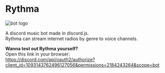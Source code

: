 # Rythma
![bot logo](https://cdn.discordapp.com/avatars/1093143762496127056/36b694ebd63f898c546f3c54ba0720e3.webp?size=128)

A discord music bot made in discord.js.<br />
Rythma can stream internet radios by genre to voice channels.<br />

**Wanna test out Rythma yourself?**<br />
Open this link in your browser:<br />
https://discord.com/api/oauth2/authorize?client_id=1093143762496127056&permissions=2184243264&scope=bot

